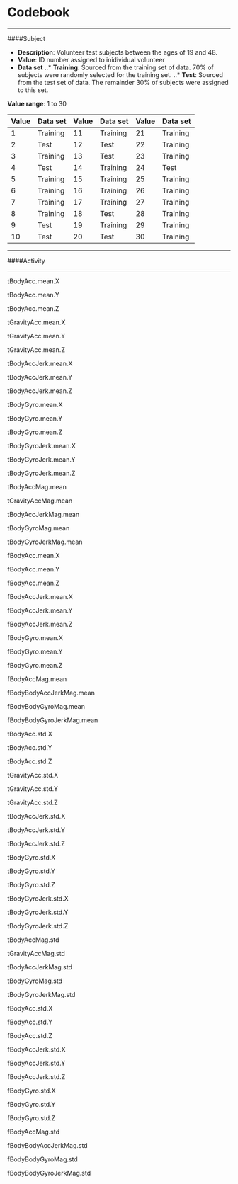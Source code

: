 Codebook
========

---
####Subject

+ **Description**: Volunteer test subjects between the ages of 19 and 48.
+ **Value**: ID number assigned to inidividual volunteer
+ **Data set** 
..* **Training**: Sourced from the training set of data. 70% of subjects were randomly selected for the training set.
..* **Test**: Sourced from the test set of data. The remainder 30% of subjects were assigned to this set.

**Value range**: 1 to 30

Value|Data set|Value|Data set|Value|Data set
---|---|---|---|---|---
1|Training|11|Training|21|Training
2|Test|12|Test|22|Training
3|Training|13|Test|23|Training
4|Test|14|Training|24|Test
5|Training|15|Training|25|Training
6|Training|16|Training|26|Training
7|Training|17|Training|27|Training
8|Training|18|Test|28|Training
9|Test|19|Training|29|Training
10|Test|20|Test|30|Training

---
####Activity

---
tBodyAcc.mean.X

tBodyAcc.mean.Y

tBodyAcc.mean.Z

tGravityAcc.mean.X

tGravityAcc.mean.Y

tGravityAcc.mean.Z

tBodyAccJerk.mean.X

tBodyAccJerk.mean.Y

tBodyAccJerk.mean.Z

tBodyGyro.mean.X

tBodyGyro.mean.Y

tBodyGyro.mean.Z

tBodyGyroJerk.mean.X

tBodyGyroJerk.mean.Y

tBodyGyroJerk.mean.Z

tBodyAccMag.mean

tGravityAccMag.mean

tBodyAccJerkMag.mean

tBodyGyroMag.mean

tBodyGyroJerkMag.mean

fBodyAcc.mean.X

fBodyAcc.mean.Y

fBodyAcc.mean.Z

fBodyAccJerk.mean.X

fBodyAccJerk.mean.Y

fBodyAccJerk.mean.Z

fBodyGyro.mean.X

fBodyGyro.mean.Y         

fBodyGyro.mean.Z

fBodyAccMag.mean

fBodyBodyAccJerkMag.mean

fBodyBodyGyroMag.mean

fBodyBodyGyroJerkMag.mean

tBodyAcc.std.X

tBodyAcc.std.Y

tBodyAcc.std.Z

tGravityAcc.std.X

tGravityAcc.std.Y

tGravityAcc.std.Z

tBodyAccJerk.std.X

tBodyAccJerk.std.Y

tBodyAccJerk.std.Z

tBodyGyro.std.X

tBodyGyro.std.Y

tBodyGyro.std.Z

tBodyGyroJerk.std.X

tBodyGyroJerk.std.Y

tBodyGyroJerk.std.Z

tBodyAccMag.std

tGravityAccMag.std

tBodyAccJerkMag.std

tBodyGyroMag.std

tBodyGyroJerkMag.std

fBodyAcc.std.X

fBodyAcc.std.Y

fBodyAcc.std.Z

fBodyAccJerk.std.X

fBodyAccJerk.std.Y

fBodyAccJerk.std.Z

fBodyGyro.std.X

fBodyGyro.std.Y

fBodyGyro.std.Z

fBodyAccMag.std

fBodyBodyAccJerkMag.std

fBodyBodyGyroMag.std

fBodyBodyGyroJerkMag.std